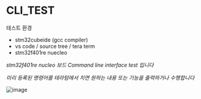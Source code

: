 # CLI_TEST

테스트 환경

- stm32cubeide (gcc compiler)  
- vs code / source tree / tera term
- stm32f401re nuecleo


*stm32f401re nucleo 보드 Command line interface test 입니다*

*미리 등록된 명령어를 테라텀에서 치면 원하는 내용 또는 기능을 출력하거나 수행합니다*


![image](https://github.com/KpuFish/CLI_TEST/assets/43401975/3878da64-53e8-48fc-aaf3-2fc8418b54c4)
